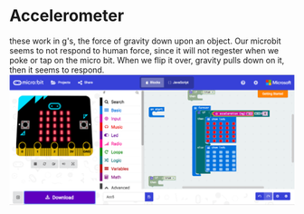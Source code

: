 # Accelerometer
these work in g's, the force of gravity down upon an object. Our microbit seems to not respond to human force, since it will not regester when we poke or tap on the micro bit. When we flip it over, gravity pulls down on it, then it seems to respond.
![image](screen1.png)
